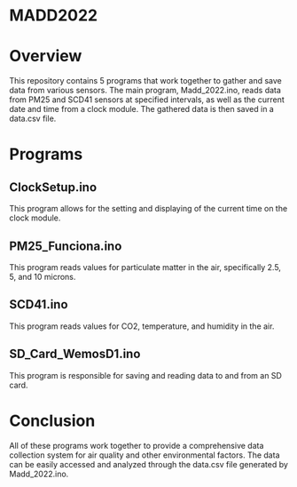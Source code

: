 # MADD2022

# Overview
This repository contains 5 programs that work together to gather and save data from various sensors. The main program, Madd_2022.ino, reads data from PM25 and SCD41 sensors at specified intervals, as well as the current date and time from a clock module. The gathered data is then saved in a data.csv file.

# Programs
## ClockSetup.ino
This program allows for the setting and displaying of the current time on the clock module.

## PM25_Funciona.ino
This program reads values for particulate matter in the air, specifically 2.5, 5, and 10 microns.

## SCD41.ino
This program reads values for CO2, temperature, and humidity in the air.

## SD_Card_WemosD1.ino
This program is responsible for saving and reading data to and from an SD card.

# Conclusion
All of these programs work together to provide a comprehensive data collection system for air quality and other environmental factors. The data can be easily accessed and analyzed through the data.csv file generated by Madd_2022.ino.
